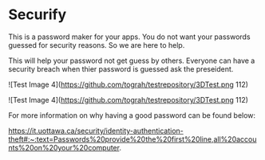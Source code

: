 # Securify
This is a password maker for your apps. You do not want your passwords guessed for security reasons. So we are here to help.

This will help your password not get guess by others. Everyone can have a security breach when thier password is guessed ask the preseident.


![Test Image 4](https://github.com/tograh/testrepository/3DTest.png 112)

![Test Image 4](https://github.com/tograh/testrepository/3DTest.png 112)



For more information on why having a good password can be found below:

https://it.uottawa.ca/security/identity-authentication-theft#:~:text=Passwords%20provide%20the%20first%20line,all%20accounts%20on%20your%20computer.